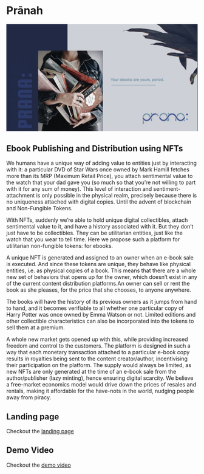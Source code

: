 # Prānah

![prana: deck cover](prana_cover_pic.png)

## Ebook Publishing and Distribution using NFTs

We humans have a unique way of adding value to entities just by interacting with it: a particular DVD of Star Wars once owned by Mark Hamill fetches more than its MRP (Maximum Retail Price), you attach sentimental value to the watch that your dad gave you (so much so that you’re not willing to part with it for any sum of money). This level of interaction and sentiment-attachment is only
possible in the physical realm, precisely because there is no uniqueness attached with digital copies. Until the advent of blockchain and Non-Fungible Tokens.

With NFTs, suddenly we’re able to hold unique digital collectibles, attach sentimental value to it, and have a history associated with it. But they don’t just have to be collectibles. They can be utilitarian entities, just like the watch that you wear to tell time. Here we propose such a platform for utilitarian non-fungible tokens: for ebooks.

A unique NFT is generated and assigned to an owner when an e-book sale is executed. And since these tokens are unique, they behave like physical entities, i.e. as physical copies of a book. This means that there are a whole new set of behaviors that opens up for the owner, which doesn’t exist in any of the current content distribution platforms.An owner can sell or rent the book as she pleases, for the price that she chooses, to anyone anywhere.

The books will have the history of its previous owners as it jumps from hand to hand, and it becomes verifiable to all whether one particular copy of Harry Potter was once owned by Emma Watson or not. Limited editions and other collectible characteristics can also be incorporated into the tokens to sell them at a premium.

A whole new market gets opened up with this, while providing increased freedom and control to the customers. The platform is designed in such a way that each monetary transaction attached to a particular e-book copy results in royalties being sent to the content creator/author, incentivising their participation on the platform. The supply would always be limited, as new NFTs are only generated at the time of an e-book sale from the author/publisher (lazy minting), hence ensuring digital scarcity. We believe a free-market economics model would drive down the prices of resales and rentals, making it affordable for the have-nots in the world, nudging people away from piracy.

## Landing page

Checkout the [landing page](https://www.pranah.co)

## Demo Video

Checkout the [demo video](https://youtu.be/qQqcFZFlss8)
